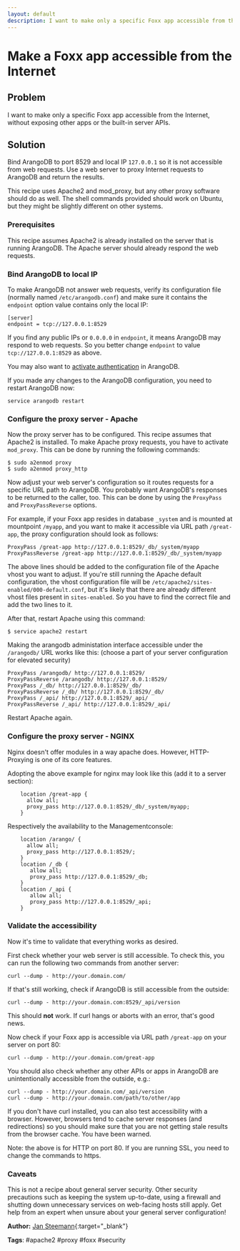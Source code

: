 ```yaml
---
layout: default
description: I want to make only a specific Foxx app accessible from the Internet, without exposing otherapps or the built-in server APIs
---
```

# Make a Foxx app accessible from the Internet

## Problem

I want to make only a specific Foxx app accessible from the Internet, without exposing other
apps or the built-in server APIs.

## Solution

Bind ArangoDB to port 8529 and local IP `127.0.0.1` so it is not accessible from web
requests. Use a web server to proxy Internet requests to ArangoDB and return the results. 

This recipe uses Apache2 and mod_proxy, but any other proxy software should do as well.
The shell commands provided should work on Ubuntu, but they might be slightly different
on other systems.

### Prerequisites

This recipe assumes Apache2 is already installed on the server that is running ArangoDB.
The Apache server should already respond the web requests.

### Bind ArangoDB to local IP

To make ArangoDB not answer web requests, verify its configuration file (normally named
`/etc/arangodb.conf`) and make sure it contains the `endpoint` option value contains only 
the local IP:

```
[server]
endpoint = tcp://127.0.0.1:8529
```

If you find any public IPs or `0.0.0.0` in `endpoint`, it means ArangoDB may respond to
web requests. So you better change `endpoint` to value `tcp://127.0.0.1:8529` as above.

You may also want to [activate authentication](usingauthentication.html) in ArangoDB.

If you made any changes to the ArangoDB configuration, you need to restart ArangoDB now:

```
service arangodb restart
```

### Configure the proxy server - Apache

Now the proxy server has to be configured. This recipe assumes that Apache2 is installed.
To make Apache proxy requests, you have to activate `mod_proxy`. This can be done by running
the following commands:

```
$ sudo a2enmod proxy
$ sudo a2enmod proxy_http 
```

Now adjust your web server's configuration so it routes requests for a specific URL path
to ArangoDB. You probably want ArangoDB's responses to be returned to the caller, too.
This can be done by using the `ProxyPass` and `ProxyPassReverse` options.

For example, if your Foxx app resides in database `_system` and is mounted at mountpoint
`/myapp`, and you want to make it accessible via URL path `/great-app`, the proxy configuration 
should look as follows:

```
ProxyPass /great-app http://127.0.0.1:8529/_db/_system/myapp
ProxyPassReverse /great-app http://127.0.0.1:8529/_db/_system/myapp
```

The above lines should be added to the configuration file of the Apache vhost you want to adjust.
If you're still running the Apache default configuration, the vhost configuration file will 
be `/etc/apache2/sites-enabled/000-default.conf`, but it's likely that there are already
different vhost files present in `sites-enabled`. So you have to find the correct file and
add the two lines to it.

After that, restart Apache using this command:
```
$ service apache2 restart 
```

Making the arangodb administation interface accessible under the `/arangodb/` URL works like this:
(choose a part of your server configuration for elevated security)

```
ProxyPass /arangodb/ http://127.0.0.1:8529/
ProxyPassReverse /arangodb/ http://127.0.0.1:8529/
ProxyPass /_db/ http://127.0.0.1:8529/_db/
ProxyPassReverse /_db/ http://127.0.0.1:8529/_db/
ProxyPass /_api/ http://127.0.0.1:8529/_api/
ProxyPassReverse /_api/ http://127.0.0.1:8529/_api/

```

Restart Apache again.

### Configure the proxy server - NGINX
Nginx doesn't offer modules in a way apache does. However, HTTP-Proxying is one of its core features.

Adopting the above example for nginx may look like this (add it to a server section):

        location /great-app {
          allow all;
          proxy_pass http://127.0.0.1:8529/_db/_system/myapp;
        }

Respectively the availability to the Managementconsole:

        location /arango/ {
          allow all;
          proxy_pass http://127.0.0.1:8529/;
        }
        location /_db {
           allow all;
           proxy_pass http://127.0.0.1:8529/_db;
        }
        location /_api {
           allow all;
           proxy_pass http://127.0.0.1:8529/_api;
        }

### Validate the accessibility

Now it's time to validate that everything works as desired.

First check whether your web server is still accessible. To check this, you can run the 
following two commands from another server:

```
curl --dump - http://your.domain.com/
```

If that's still working, check if ArangoDB is still accessible from the outside:

```
curl --dump - http://your.domain.com:8529/_api/version
```

This should **not** work. If curl hangs or aborts with an error, that's good news.

Now check if your Foxx app is accessible via URL path `/great-app` on your server on port 80:

```
curl --dump - http://your.domain.com/great-app
```

You should also check whether any other APIs or apps in ArangoDB are unintentionally accessible 
from the outside, e.g.:

```
curl --dump - http://your.domain.com/_api/version
curl --dump - http://your.domain.com/path/to/other/app
```

If you don't have curl installed, you can also test accessibility with a browser. However, browsers 
tend to cache server responses (and redirections) so you should make sure that you are not getting 
stale results from the browser cache. You have been warned.

Note: the above is for HTTP on port 80. If you are running SSL, you need to change the commands to https.


### Caveats

This is not a recipe about general server security. Other security precautions such as keeping
the system up-to-date, using a firewall and shutting down unnecessary services on web-facing
hosts still apply. Get help from an expert when unsure about your general server configuration!


**Author:** [Jan Steemann](https://github.com/jsteemann){:target="_blank"}

**Tags**: #apache2 #proxy #foxx #security
